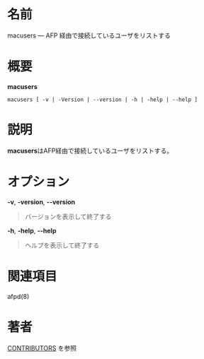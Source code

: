 # 名前

macusers — AFP 経由で接続しているユーザをリストする

# 概要

**macusers**

`macusers [ -v | -Version | --version | -h | -help | --help ]`

# 説明

**macusers**はAFP経由で接続しているユーザをリストする。

# オプション

**-v**, **-version**, **--version**

> バージョンを表示して終了する

**-h**, **-help**, **--help**

> ヘルプを表示して終了する

# 関連項目

afpd(8)

# 著者

[CONTRIBUTORS](https://netatalk.io/contributors) を参照
